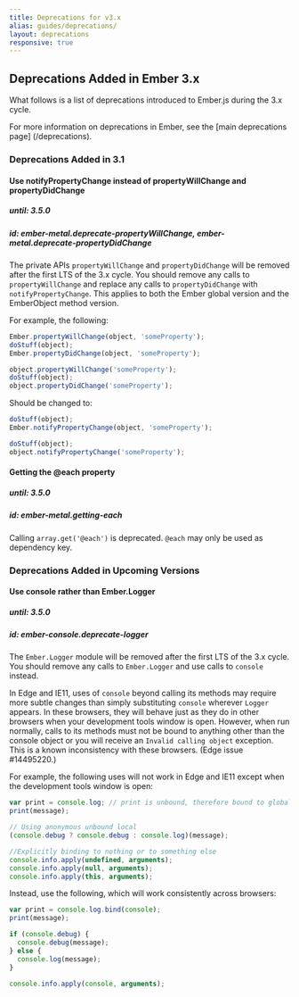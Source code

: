 ```yaml
---
title: Deprecations for v3.x
alias: guides/deprecations/
layout: deprecations
responsive: true
---
```


## Deprecations Added in Ember 3.x

What follows is a list of deprecations introduced to Ember.js during the 3.x
cycle.

For more information on deprecations in Ember, see the [main deprecations page]
(/deprecations).

### Deprecations Added in 3.1

#### Use notifyPropertyChange instead of propertyWillChange and propertyDidChange

##### until: 3.5.0
##### id: ember-metal.deprecate-propertyWillChange, ember-metal.deprecate-propertyDidChange

The private APIs `propertyWillChange` and `propertyDidChange` will be removed after the first
LTS of the 3.x cycle. You should remove any calls to `propertyWillChange` and replace any
calls to `propertyDidChange` with `notifyPropertyChange`. This applies to both the Ember global
version and the EmberObject method version.

For example, the following:

```javascript
Ember.propertyWillChange(object, 'someProperty');
doStuff(object);
Ember.propertyDidChange(object, 'someProperty');

object.propertyWillChange('someProperty');
doStuff(object);
object.propertyDidChange('someProperty');
```

Should be changed to:

```javascript
doStuff(object);
Ember.notifyPropertyChange(object, 'someProperty');

doStuff(object);
object.notifyPropertyChange('someProperty');
```

#### Getting the @each property

##### until: 3.5.0
##### id: ember-metal.getting-each

Calling `array.get('@each')` is deprecated. `@each` may only be used as dependency key.

### Deprecations Added in Upcoming Versions

#### Use console rather than Ember.Logger

##### until: 3.5.0
##### id: ember-console.deprecate-logger

The `Ember.Logger` module will be removed after the first LTS of the 3.x cycle. You should remove any calls to `Ember.Logger` and use calls to `console` instead.

In Edge and IE11, uses of `console` beyond calling its methods may require more subtle changes than simply substituting `console` wherever `Logger` appears. In these browsers, they will behave just as they do in other browsers when your development tools window is open. However, when run normally, calls to its methods must not be bound to anything other than the console object or you will receive an `Invalid calling object` exception. This is a known inconsistency with these browsers. (Edge issue #14495220.)

For example, the following uses will not work in Edge and IE11 except when the development tools window is open:

``` javascript
var print = console.log; // print is unbound, therefore bound to global
print(message);

// Using anonymous unbound local
(console.debug ? console.debug : console.log)(message);

//Explicitly binding to nothing or to something else
console.info.apply(undefined, arguments);
console.info.apply(null, arguments);
console.info.apply(this, arguments);
```

Instead, use the following, which will work consistently across browsers:

``` javascript
var print = console.log.bind(console);
print(message);

if (console.debug) {
  console.debug(message);
} else {
  console.log(message);
}

console.info.apply(console, arguments);
```
